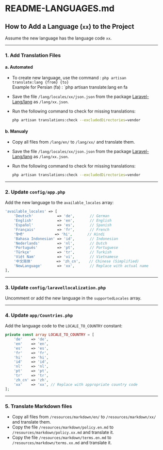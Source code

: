 # README-LANGUAGES.md

## How to Add a Language (`xx`) to the Project

Assume the new language has the language code `xx`.

---

### 1. Add Translation Files

#### a. Automated

-   To create new language, use the command : `php artisan translate:lang {from} {to}`<br/>
    Example for Persian (fa) : `php artisan translate:lang en fa
-   Save the file `/lang/locales/xx/json.json` from the package [Laravel-Lang/lang](https://github.com/Laravel-Lang/lang/tree/main/locales) as `/lang/xx.json`.
-   Run the following command to check for missing translations:

    ```bash
    php artisan translations:check --excludedDirectories=vendor
    ```

#### b. Manualy

-   Copy all files from `/lang/en/` to `/lang/xx/` and translate them.
-   Save the file `/lang/locales/xx/json.json` from the package [Laravel-Lang/lang](https://github.com/Laravel-Lang/lang/tree/main/locales) as `/lang/xx.json`.
-   Run the following command to check for missing translations:

    ```bash
    php artisan translations:check --excludedDirectories=vendor
    ```

---

### 2. Update `config/app.php`

Add the new language to the `available_locales` array:

```php
'available_locales' => [
    'Deutsch'           => 'de',       // German
    'English'           => 'en',       // English
    'Español'           => 'es',       // Spanish
    'Français'          => 'fr',       // French
    'हिन्दी'              => 'hi',       // Hindi
    'Bahasa Indonesian' => 'id',       // Indonesian
    'Nederlands'        => 'nl',       // Dutch
    'Português'         => 'pt',       // Portuguese
    'Türkçe'            => 'tr',       // Turkish
    'Việt Nam'          => 'vi',       // Vietnamese
    '中文简体'           => 'zh_cn',    // Chinese (Simplified)
    'NewLanguage'       => 'xx',       // Replace with actual name
],
```

---

### 3. Update `config/laravellocalization.php`

Uncomment or add the new language in the `supportedLocales` array.

---

### 4. Update `app/Countries.php`

Add the language code to the `LOCALE_TO_COUNTRY` constant:

```php
private const array LOCALE_TO_COUNTRY = [
    'de'    => 'de',
    'en'    => 'en',
    'es'    => 'es',
    'fr'    => 'fr',
    'hi'    => 'hi',
    'id'    => 'id',
    'nl'    => 'nl',
    'pt'    => 'pt',
    'tr'    => 'tr',
    'zh_cn' => 'zh',
    'xx'    => 'xx', // Replace with appropriate country code
];
```

---

### 5. Translate Markdown files

-   Copy all files from `/resources/markdown/en/` to `/resources/markdown/xx/` and translate them.
-   Copy the file `/resources/markdown/policy.en.md` to `/resources/markdown/policy.xx.md` and translate it.
-   Copy the file `/resources/markdown/terms.en.md` to `/resources/markdown/terms.xx.md` and translate it.
